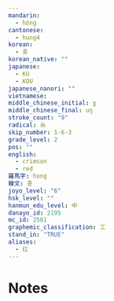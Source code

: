 ```yaml
---
mandarin:
  - hóng
cantonese:
  - hung4
korean:
  - 홍
korean_native: ""
japanese:
  - KU
  - KOU
japanese_nanori: ""
vietnamese:
middle_chinese_initial: ɣ
middle_chinese_final: uŋ
stroke_count: "9"
radical: 糸
skip_number: 1-6-3
grade_level: 2
pos: ""
english:
  - crimson
  - red
羅馬字: hong
韓文: 홍
joyo_level: "6"
hsk_level: ""
hanmun_edu_level: 中
danayo_id: 2195
mc_id: 2561
graphemic_classification: 工
stand_in: "TRUE"
aliases:
  - 红
---
```


# Notes
